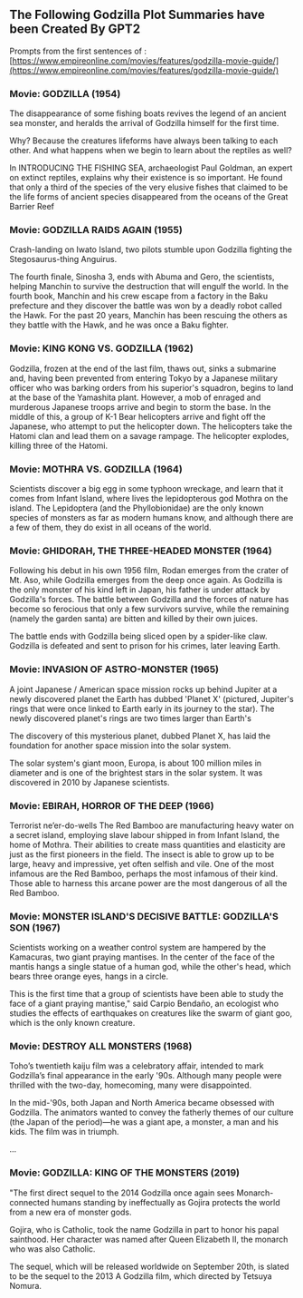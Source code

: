 
## The Following Godzilla Plot Summaries have been Created By GPT2

Prompts from the first sentences of : [https://www.empireonline.com/movies/features/godzilla-movie-guide/](https://www.empireonline.com/movies/features/godzilla-movie-guide/)


### Movie: GODZILLA (1954)

The disappearance of some fishing boats revives the legend of an ancient sea monster, and heralds the arrival of Godzilla himself for the first time.

Why? Because the creatures lifeforms have always been talking to each other. And what happens when we begin to learn about the reptiles as well?

In INTRODUCING THE FISHING SEA, archaeologist Paul Goldman, an expert on extinct reptiles, explains why their existence is so important. He found that only a third of the species of the very elusive fishes that claimed to be the life forms of ancient species disappeared from the oceans of the Great Barrier Reef


### Movie: GODZILLA RAIDS AGAIN (1955)

Crash-landing on Iwato Island, two pilots stumble upon Godzilla fighting the Stegosaurus-thing Anguirus.

The fourth finale, Sinosha 3, ends with Abuma and Gero, the scientists, helping Manchin to survive the destruction that will engulf the world. In the fourth book, Manchin and his crew escape from a factory in the Baku prefecture and they discover the battle was won by a deadly robot called the Hawk. For the past 20 years, Manchin has been rescuing the others as they battle with the Hawk, and he was once a Baku fighter.


### Movie: KING KONG VS. GODZILLA (1962)

Godzilla, frozen at the end of the last film, thaws out, sinks a submarine and, having been prevented from entering Tokyo by a Japanese military officer who was barking orders from his superior's squadron, begins to land at the base of the Yamashita plant. However, a mob of enraged and murderous Japanese troops arrive and begin to storm the base. In the middle of this, a group of K-1 Bear helicopters arrive and fight off the Japanese, who attempt to put the helicopter down. The helicopters take the Hatomi clan and lead them on a savage rampage. The helicopter explodes, killing three of the Hatomi.

### Movie: MOTHRA VS. GODZILLA (1964)

Scientists discover a big egg in some typhoon wreckage, and learn that it comes from Infant Island, where lives the lepidopterous god Mothra on the island. The Lepidoptera (and the Phyllobionidae) are the only known species of monsters as far as modern humans know, and although there are a few of them, they do exist in all oceans of the world.


### Movie: GHIDORAH, THE THREE-HEADED MONSTER (1964)

Following his debut in his own 1956 film, Rodan emerges from the crater of Mt. Aso, while Godzilla emerges from the deep once again. As Godzilla is the only monster of his kind left in Japan, his father is under attack by Godzilla's forces. The battle between Godzilla and the forces of nature has become so ferocious that only a few survivors survive, while the remaining (namely the garden santa) are bitten and killed by their own juices.

The battle ends with Godzilla being sliced open by a spider-like claw. Godzilla is defeated and sent to prison for his crimes, later leaving Earth.

### Movie: INVASION OF ASTRO-MONSTER (1965)

A joint Japanese / American space mission rocks up behind Jupiter at a newly discovered planet the Earth has dubbed 'Planet X' (pictured, Jupiter's rings that were once linked to Earth early in its journey to the star). The newly discovered planet's rings are two times larger than Earth's

The discovery of this mysterious planet, dubbed Planet X, has laid the foundation for another space mission into the solar system.

The solar system's giant moon, Europa, is about 100 million miles in diameter and is one of the brightest stars in the solar system.
It was discovered in 2010 by Japanese scientists.

### Movie: EBIRAH, HORROR OF THE DEEP (1966)

Terrorist ne’er-do-wells The Red Bamboo are manufacturing heavy water on a secret island, employing slave labour shipped in from Infant Island, the home of Mothra. Their abilities to create mass quantities and elasticity are just as the first pioneers in the field. The insect is able to grow up to be large, heavy and impressive, yet often selfish and vile. One of the most infamous are the Red Bamboo, perhaps the most infamous of their kind. Those able to harness this arcane power are the most dangerous of all the Red Bamboo.

### Movie: MONSTER ISLAND'S DECISIVE BATTLE: GODZILLA'S SON (1967)

Scientists working on a weather control system are hampered by the Kamacuras, two giant praying mantises. In the center of the face of the mantis hangs a single statue of a human god, while the other's head, which bears three orange eyes, hangs in a circle.

This is the first time that a group of scientists have been able to study the face of a giant praying mantise,\" said Carpio Bendaño, an ecologist who studies the effects of earthquakes on creatures like the swarm of giant goo, which is the only known creature.

### Movie: DESTROY ALL MONSTERS (1968)

Toho’s twentieth kaiju film was a celebratory affair, intended to mark Godzilla’s final appearance in the early '90s. Although many people were thrilled with the two-day, homecoming, many were disappointed.

In the mid-'90s, both Japan and North America became obsessed with Godzilla. The animators wanted to convey the fatherly themes of our culture (the Japan of the period)—he was a giant ape, a monster, a man and his kids. The film was in triumph.

...

### Movie: GODZILLA: KING OF THE MONSTERS (2019)
"The first direct sequel to the 2014 Godzilla once again sees Monarch-connected humans standing by ineffectually as Gojira protects the world from a new era of monster gods.

Gojira, who is Catholic, took the name Godzilla in part to honor his papal sainthood. Her character was named after Queen Elizabeth II, the monarch who was also Catholic.

The sequel, which will be released worldwide on September 20th, is slated to be the sequel to the 2013 A Godzilla film, which directed by Tetsuya Nomura.


